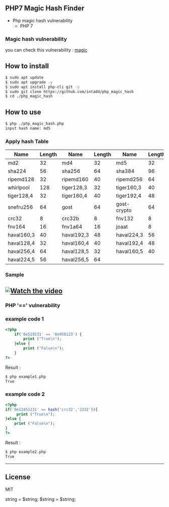 
## PHP7 Magic Hash Finder
  - Php magic hash vulnerability
    - PHP 7
	 
### Magic hash vulnerability 
you can check this vulnerability : [magic]

## How to install
```sh
$ sudo apt update
$ sudo apt upgrade -y
$ sudo apt install php-cli git -y
$ sudo git clone https://github.com/intadd/php_magic_hash
$ cd ./php_magic_hash
```
## How to use
```sh
$ php ./php_magic_hash.php
input hash name: md5
```
### Apply hash Table
| Name | Length | Name | Length | Name | Length |
| ------ | ------ | ------ | ------ |------ | ------ |
md2|32|md4|32|md5|32|sha1|40
sha224|56|sha256|64|sha384|96|sha512|128
ripemd128|32|ripemd160|40|ripemd256|64|ripemd320|80
whirlpool|128|tiger128,3|32|tiger160,3|40|tiger192,3|48
tiger128,4|32|tiger160,4|40|tiger192,4|48|snefru|64
snefru256|64|gost|64|gost-crypto|64|adler32|8
crc32|8|crc32b|8|fnv132|8|fnv1a32|8
fnv164|16|fnv1a64|16|joaat|8|haval128,3|32
haval160,3|40|haval192,3|48|haval224,3|56|haval256,3|64
haval128,4|32|haval160,4|40|haval192,4|48|haval224,4|56
haval256,4|64|haval128,5|32|haval160,5|40|haval192,5|48
haval224,5|56|haval256,5|64

### Sample
[![Watch the video](https://i.ibb.co/nz4Cd0d/php-magic-hash.gif)](https://www.youtube.com/watch?v=SapUmwwaS9w)
----
### PHP '==' vulnerability

### example code 1
```php
<?php
    if('0e519231' == '0e958123') {
        print ("True\n");
    }else {
        print ("False\n");
    }
?>
```
 Result : 
```sh
$ php example1.php
True
```
### example code 2
```php
<?php
if('0e12451231' == hash('crc32','2332')){ 
     print ("True\n"); 
}else {
	print ("False\n");
}
?>
```
 Result : 
```sh
$ php example2.php
True
```



---
License
----
MIT

[//]: # (These are reference links used in the body of this note and get stripped out when the markdown processor does its job. There is no need to format nicely because it shouldn't be seen. Thanks SO - http://stackoverflow.com/questions/4823468/store-comments-in-markdown-syntax)
   [magic]: <https://www.whitehatsec.com/blog/magic-hashes/>
   string = $string;
        $string = $string;
